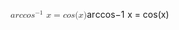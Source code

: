 <span class="katex"><span class="katex-mathml"><math xmlns="http://www.w3.org/1998/Math/MathML"><semantics><mrow><mi>a</mi><mi>r</mi><mi>c</mi><mi>c</mi><mi>o</mi><msup><mi>s</mi><mrow><mo>−</mo><mn>1</mn></mrow></msup><mtext> </mtext><mi>x</mi><mo>=</mo><mi>c</mi><mi>o</mi><mi>s</mi><mo stretchy="false">(</mo><mi>x</mi><mo stretchy="false">)</mo></mrow><annotation encoding="application/x-tex">arccos^{-1} \space x = cos(x)</annotation></semantics></math></span><span class="katex-html" aria-hidden="true"><span class="base"><span class="strut" style="height:0.8141079999999999em;vertical-align:0em;"></span><span class="mord mathnormal">a</span><span class="mord mathnormal" style="margin-right:0.02778em;">r</span><span class="mord mathnormal">c</span><span class="mord mathnormal">c</span><span class="mord mathnormal">o</span><span class="mord"><span class="mord mathnormal">s</span><span class="msupsub"><span class="vlist-t"><span class="vlist-r"><span class="vlist" style="height:0.8141079999999999em;"><span style="top:-3.063em;margin-right:0.05em;"><span class="pstrut" style="height:2.7em;"></span><span class="sizing reset-size6 size3 mtight"><span class="mord mtight"><span class="mord mtight">−</span><span class="mord mtight">1</span></span></span></span></span></span></span></span></span><span class="mspace"> </span><span class="mord mathnormal">x</span><span class="mspace" style="margin-right:0.2777777777777778em;"></span><span class="mrel">=</span><span class="mspace" style="margin-right:0.2777777777777778em;"></span></span><span class="base"><span class="strut" style="height:1em;vertical-align:-0.25em;"></span><span class="mord mathnormal">c</span><span class="mord mathnormal">o</span><span class="mord mathnormal">s</span><span class="mopen">(</span><span class="mord mathnormal">x</span><span class="mclose">)</span></span></span></span>